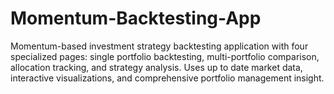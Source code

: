 # Momentum-Backtesting-App
Momentum-based investment strategy backtesting application with four specialized pages: single portfolio backtesting, multi-portfolio comparison, allocation tracking, and strategy analysis. Uses up to date market data, interactive visualizations, and comprehensive portfolio management insight.
